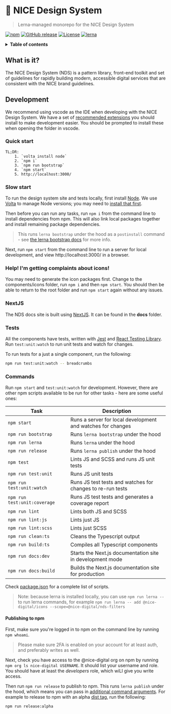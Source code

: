 # :art: NICE Design System

> Lerna-managed monorepo for the NICE Design System

[![npm](https://img.shields.io/npm/v/@nice-digital/design-system.svg)](https://www.npmjs.com/package/@nice-digital/design-system)
[![GitHub release](https://img.shields.io/github/release/nice-digital/nice-design-system.svg)](https://github.com/nice-digital/nice-design-system)
[![License](https://img.shields.io/github/license/nice-digital/nice-design-system.svg)](https://github.com/nice-digital/nice-design-system/blob/master/LICENSE)
[![lerna](https://img.shields.io/badge/maintained%20with-lerna-cc00ff.svg)](https://lerna.js.org/)

<details>
<summary><strong>Table of contents</strong></summary>

- [:art: NICE Design System](#art-nice-design-system)
	- [What is it?](#what-is-it)
	- [Development](#development)
		- [Quick start](#quick-start)
		- [Slow start](#slow-start)
		- [Storybook](#storybook)
		- [Tests](#tests)
		- [Documentation](#documentation)
		- [Commands](#commands)
			- [Publishing to npm](#publishing-to-npm)
	- [Upgrading to 1.x from 0.x](#upgrading-to-1x-from-0x)
</details>

## What is it?

The NICE Design System (NDS) is a pattern library, front-end toolkit and set of guidelines for rapidly building modern, accessible digital services that are consistent with the NICE brand guidelines.

## Development

We recommend using vscode as the IDE when developing with the NICE Design System. We have a set of [recommended extensions](.vscode/extensions.json) you should install to make development easier. You should be prompted to install these when opening the folder in vscode.

### Quick start

    TL;DR:
    	1. `volta install node`
    	2. `npm i`
		3. `npm run bootstrap`
    	4. `npm start`
    	5. http://localhost:3000/

### Slow start

To run the design system site and tests locally, first install [Node](https://nodejs.org/en/download/). We use [Volta](https://volta.sh/) to manage Node versions; you may need to [install that first](https://docs.volta.sh/guide/getting-started).

Then before you can run any tasks, run `npm i` from the command line to install dependencies from npm. This will also link local packages together and install remaining package dependencies.

> This runs `lerna bootstrap` under the hood as a `postinstall` command - see [the lerna bootstrap docs](https://github.com/lerna/lerna/tree/master/commands/bootstrap#readme) for more info.

Next, run `npm start` from the command line to run a server for local development, and view http://localhost:3000/ in a browser.

### Help! I'm getting complaints about icons!

You may need to generate the icon packages first. Change to the components/icons
folder, run `npm i` and then `npm start`. You should then be able to return to
the root folder and run `npm start` again without any issues.

### NextJS

The NDS docs site is built using [NextJS](https://nextjs.org/). It can be found in the **docs** folder.

### Tests

All the components have tests, written with [Jest](https://jestjs.io/) and 
[React Testing Library](https://testing-library.com/docs/react-testing-library/intro/). 
Run `test:unit:watch` to run unit tests and watch for changes.

To run tests for a just a single component, run the following:

```sh
npm run test:unit:watch -- breadcrumbs
```

### Commands

Run `npm start` and `test:unit:watch` for development. However, there are other npm scripts available to be run for other tasks - here are some useful ones:

| Task                         | Description                                                                   |
| ---------------------------- | ------------------------------------------------------------------------------|
| `npm start`                  | Runs a server for local development and watches for changes                   |
| `npm run bootstrap`          | Runs `lerna bootstrap` under the hood                                         |
| `npm run lerna`              | Runs `lerna` under the hood                                                   |
| `npm run release`            | Runs `lerna publish` under the hood                                           |
| `npm test`                   | Lints JS and SCSS and runs JS unit tests                                      |
| `npm run test:unit`          | Runs JS unit tests                                                            |
| `npm run test:unit:watch`    | Runs JS test tests and watches for changes to re-run tests                    |
| `npm run test:unit:coverage` | Runs JS test tests and generates a coverage report                            |
| `npm run lint`               | Lints both JS and SCSS                                                        |
| `npm run lint:js`            | Lints just JS                                                                 |
| `npm run lint:scss`          | Lints just SCSS                                                               |
| `npm run clean:ts`           | Cleans the Typescript output                                                  |
| `npm run build:ts`           | Compiles all Typescript components                                            |
| `npm run docs:dev`           | Starts the Next.js documentation site in development mode                     |
| `npm run docs:build`         | Builds the Next.js documentation site for production                          |

Check [package.json](package.json) for a complete list of scripts.

> Note: because lerna is installed locally, you can use `npm run lerna -- ` to run lerna commands, for example `npm run lerna -- add @nice-digital/icons --scope=@nice-digital/nds-filters`

#### Publishing to npm

First, make sure you're logged in to npm on the command line by running `npm whoami`.

> Please make sure 2FA is enabled on your account for at least auth, and preferably writes as well.

Next, check you have access to the @nice-digital org on npm by running `npm org ls nice-digital USERNAME`. It should list your username and role. You should have at least the *developers* role, which wiLl give you write access.

Then run `npm run release` to publish to npm. This runs `lerna publish` under the hood, which means you can pass in [additional command arguments](https://github.com/lerna/lerna/tree/master/commands/publish#readme). For example to release to npm with an alpha [dist tag](https://docs.npmjs.com/cli/dist-tag), run the following:

```sh
npm run release:alpha
```
